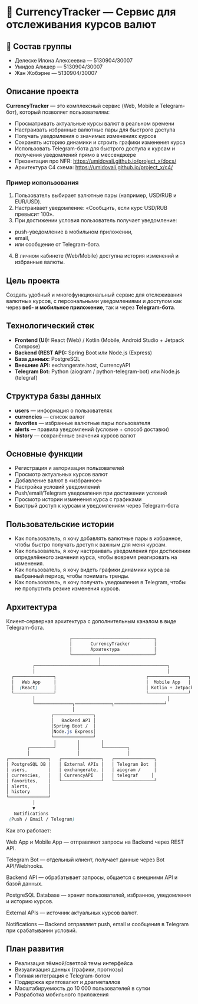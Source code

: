 # 💱 CurrencyTracker — Сервис для отслеживания курсов валют


## 👥 Состав группы


- Делеске Илона Алексеевна — 5130904/30007
- Умидов Алишер — 5130904/30007
- Жан Жобэрне — 5130904/30007


## Описание проекта


**CurrencyTracker** — это комплексный сервис (Web, Mobile и Telegram-бот), который позволяет пользователям:


- Просматривать актуальные курсы валют в реальном времени
- Настраивать избранные валютные пары для быстрого доступа
- Получать уведомления о значимых изменениях курсов
- Сохранять историю динамики и строить графики изменения курса
- Использовать Telegram-бота для быстрого доступа к курсам и получения уведомлений прямо в мессенджере
- Презентация про NFR: https://umidovali.github.io/project_x/docs/
- Архитектура C4 схема: https://umidovali.github.io/project_x/c4/

### Пример использования


1. Пользователь выбирает валютные пары (например, USD/RUB и EUR/USD).
2. Настраивает уведомление: «Сообщить, если курс USD/RUB превысит 100».
3. При достижении условия пользователь получает уведомление:

- push-уведомление в мобильном приложении,
- email,
- или сообщение от Telegram-бота.
4. В личном кабинете (Web/Mobile) доступна история изменений и избранные валюты.


## Цель проекта


Создать удобный и многофункциональный сервис для отслеживания валютных курсов, с персональными уведомлениями и доступом как через **веб- и мобильное приложение**, так и через **Telegram-бота**.



## Технологический стек


- **Frontend (UI):** React (Web) / Kotlin (Mobile, Android Studio + Jetpack Compose)
- **Backend (REST API):** Spring Boot или Node.js (Express)
- **База данных:** PostgreSQL
- **Внешние API:** exchangerate.host, CurrencyAPI
- **Telegram Bot:** Python (aiogram / python-telegram-bot) или Node.js (telegraf)


## Структура базы данных


- **users** — информация о пользователях
- **currencies** — список валют
- **favorites** — избранные валютные пары пользователя
- **alerts** — правила уведомлений (условие + способ доставки)
- **history** — сохранённые значения курсов валют


## Основные функции


- Регистрация и авторизация пользователей
- Просмотр актуальных курсов валют
- Добавление валют в «избранное»
- Настройка условий уведомлений
- Push/email/Telegram уведомления при достижении условий
- Просмотр истории изменения курса с графиками
- Быстрый доступ к курсам и уведомлениям через Telegram-бота


## Пользовательские истории


- Как пользователь, я хочу добавлять валютные пары в избранное, чтобы быстро получать доступ к важным для меня курсам.
- Как пользователь, я хочу настраивать уведомления при достижении определённого значения курса, чтобы вовремя реагировать на изменения.
- Как пользователь, я хочу видеть графики динамики курса за выбранный период, чтобы понимать тренды.
- Как пользователь, я хочу получать уведомления в Telegram, чтобы не пропустить резкие изменения курсов.


## Архитектура


Клиент-серверная архитектура с дополнительным каналом в виде Telegram-бота.


```css
                        ┌───────────────────────────────┐
                        │       CurrencyTracker         │
                        │       Архитектура             │
                        └───────────────────────────────┘
                                   │
          ┌────────────────────────┴─────────────────────────┐
          │                                                  │
  ┌───────────────┐                                  ┌───────────────┐
  │   Web App     │                                  │  Mobile App   │
  │  (React)      │                                  │ Kotlin + Jetpack│
  └───────────────┘                                  └───────────────┘
          │                                                  │
          └──────────────┐──────────────┐───────────────────┘
                         │
                 ┌───────────────┐
                 │   Backend API │
                 │Spring Boot /  │
                 │Node.js Express│
                 └───────────────┘
                  │        │        │
        ┌─────────┘        │        └─────────┐
        │                  │                  │
┌───────────────┐   ┌───────────────┐   ┌───────────────┐
│ PostgreSQL DB │   │ External APIs │   │ Telegram Bot  │
│ users,        │   │ exchangerate, │   │ aiogram /     │
│ currencies,   │   │ CurrencyAPI   │   │ telegraf     │
│ favorites,    │   └───────────────┘   └───────────────┘
│ alerts,       │
│ history       │
└───────────────┘
          │
          ▼
   Notifications
 (Push / Email / Telegram)

```
Как это работает:

Web App и Mobile App — отправляют запросы на Backend через REST API.

Telegram Bot — отдельный клиент, получает данные через Bot API/Webhooks.

Backend API — обрабатывает запросы, общается с внешними API и базой данных.

PostgreSQL Database — хранит пользователей, избранное, уведомления и историю курсов.

External APIs — источник актуальных курсов валют.

Notifications — Backend отправляет push, email и сообщения в Telegram при срабатывании условий.

## План развития


- Реализация тёмной/светлой темы интерфейса
- Визуализация данных (графики, прогнозы)
- Полная интеграция с Telegram-ботом
- Поддержка криптовалют и драгметаллов
- Масштабируемость до 10 000 пользователей в сутки
- Разработка мобильного приложения